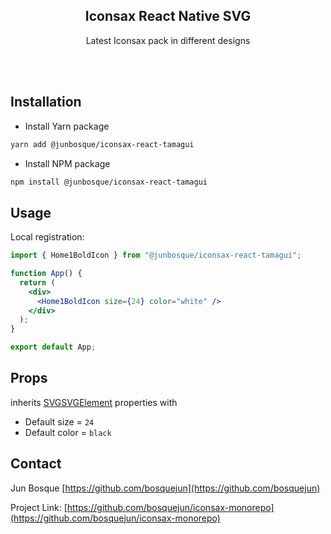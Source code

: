 <article ><a name="user-content-readme-top"></a></p>

<div align="center">
  <h1 align="center"></a>Iconsax React Native SVG</h1>
  <p align="center">
    Latest Iconsax pack in different designs </strong>
  </p>
</div>

<br>
<br>

# Installation

- Install Yarn package

```bash
yarn add @junbosque/iconsax-react-tamagui
```

- Install NPM package

```bash
npm install @junbosque/iconsax-react-tamagui
```

## Usage

Local registration:

```jsx
import { Home1BoldIcon } from "@junbosque/iconsax-react-tamagui";

function App() {
  return (
    <div>
      <Home1BoldIcon size={24} color="white" />
    </div>
  );
}

export default App;
```

## Props

inherits [SVGSVGElement](https://developer.mozilla.org/en-US/docs/Web/API/SVGSVGElement) properties with

- Default size = `24`
- Default color = `black`

## Contact

Jun Bosque [https://github.com/bosquejun](https://github.com/bosquejun)

Project Link: [https://github.com/bosquejun/iconsax-monorepo](https://github.com/bosquejun/iconsax-monorepo)

</article >